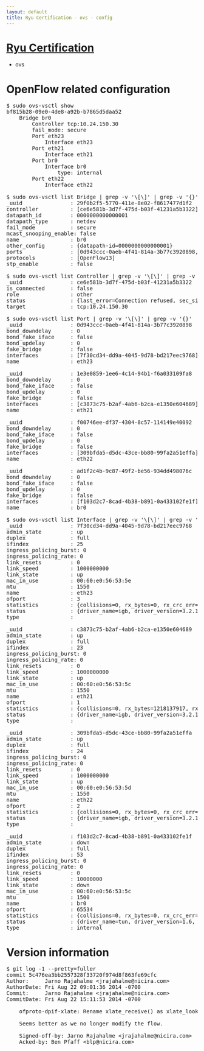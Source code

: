 ```yaml
---
layout: default
title: Ryu Certification - ovs - config
---
```

# [Ryu Certification](http://osrg.github.io/ryu/certification.html)
* ovs 

# OpenFlow related configuration
<pre>
$ sudo ovs-vsctl show
bf815b28-09e0-4de8-a92b-b7865d5daa52
    Bridge br0
        Controller tcp:10.24.150.30
        fail_mode: secure
        Port eth23
            Interface eth23
        Port eth21
            Interface eth21
        Port br0
            Interface br0
                type: internal
        Port eth22
            Interface eth22

$ sudo ovs-vsctl list Bridge | grep -v '\[\]' | grep -v '{}'
_uuid               : 29f0b2f5-5770-411e-8e02-f8617477d1f2
controller          : [ce6e581b-3d7f-475d-b03f-41231a5b3322]
datapath_id         : 0000000000000001
datapath_type       : netdev
fail_mode           : secure
mcast_snooping_enable: false
name                : br0
other_config        : {datapath-id=0000000000000001}
ports               : [0d943ccc-0aeb-4f41-814a-3b77c3920898, 1e3e0859-1ee6-4c14-94b1-f6a033109fa8, ad1f2c4b-9c87-49f2-be56-934dd498076c, f00746ee-df37-4304-8c57-114149e40092]
protocols           : [OpenFlow13]
stp_enable          : false

$ sudo ovs-vsctl list Controller | grep -v '\[\]' | grep -v '{}'
_uuid               : ce6e581b-3d7f-475d-b03f-41231a5b3322
is_connected        : false
role                : other
status              : {last_error=Connection refused, sec_since_connect=662, sec_since_disconnect=0, state=BACKOFF}
target              : tcp:10.24.150.30

$ sudo ovs-vsctl list Port | grep -v '\[\]' | grep -v '{}'
_uuid               : 0d943ccc-0aeb-4f41-814a-3b77c3920898
bond_downdelay      : 0
bond_fake_iface     : false
bond_updelay        : 0
fake_bridge         : false
interfaces          : [7f30cd34-dd9a-4045-9d78-bd217eec9768]
name                : eth23

_uuid               : 1e3e0859-1ee6-4c14-94b1-f6a033109fa8
bond_downdelay      : 0
bond_fake_iface     : false
bond_updelay        : 0
fake_bridge         : false
interfaces          : [c3873c75-b2af-4ab6-b2ca-e1350e604689]
name                : eth21

_uuid               : f00746ee-df37-4304-8c57-114149e40092
bond_downdelay      : 0
bond_fake_iface     : false
bond_updelay        : 0
fake_bridge         : false
interfaces          : [309bfda5-d5dc-43ce-bb80-99fa2a51effa]
name                : eth22

_uuid               : ad1f2c4b-9c87-49f2-be56-934dd498076c
bond_downdelay      : 0
bond_fake_iface     : false
bond_updelay        : 0
fake_bridge         : false
interfaces          : [f103d2c7-8cad-4b38-b891-0a433102fe1f]
name                : br0

$ sudo ovs-vsctl list Interface | grep -v '\[\]' | grep -v '{}'
_uuid               : 7f30cd34-dd9a-4045-9d78-bd217eec9768
admin_state         : up
duplex              : full
ifindex             : 25
ingress_policing_burst: 0
ingress_policing_rate: 0
link_resets         : 0
link_speed          : 1000000000
link_state          : up
mac_in_use          : 00:60:e0:56:53:5e
mtu                 : 1550
name                : eth23
ofport              : 3
statistics          : {collisions=0, rx_bytes=0, rx_crc_err=0, rx_dropped=0, rx_errors=0, rx_frame_err=0, rx_over_err=0, rx_packets=0, tx_bytes=1420012500, tx_dropped=0, tx_errors=0, tx_packets=946675}
status              : {driver_name=igb, driver_version=3.2.10-k, firmware_version=2.10-9}
type                : 

_uuid               : c3873c75-b2af-4ab6-b2ca-e1350e604689
admin_state         : up
duplex              : full
ifindex             : 23
ingress_policing_burst: 0
ingress_policing_rate: 0
link_resets         : 0
link_speed          : 1000000000
link_state          : up
mac_in_use          : 00:60:e0:56:53:5c
mtu                 : 1550
name                : eth21
ofport              : 1
statistics          : {collisions=0, rx_bytes=1218137917, rx_crc_err=0, rx_dropped=0, rx_errors=0, rx_frame_err=0, rx_over_err=0, rx_packets=9411977, tx_bytes=0, tx_dropped=0, tx_errors=0, tx_packets=0}
status              : {driver_name=igb, driver_version=3.2.10-k, firmware_version=2.10-9}
type                : 

_uuid               : 309bfda5-d5dc-43ce-bb80-99fa2a51effa
admin_state         : up
duplex              : full
ifindex             : 24
ingress_policing_burst: 0
ingress_policing_rate: 0
link_resets         : 0
link_speed          : 1000000000
link_state          : up
mac_in_use          : 00:60:e0:56:53:5d
mtu                 : 1550
name                : eth22
ofport              : 2
statistics          : {collisions=0, rx_bytes=0, rx_crc_err=0, rx_dropped=0, rx_errors=0, rx_frame_err=0, rx_over_err=0, rx_packets=0, tx_bytes=1207039420, tx_dropped=0, tx_errors=0, tx_packets=6535880}
status              : {driver_name=igb, driver_version=3.2.10-k, firmware_version=2.10-9}
type                : 

_uuid               : f103d2c7-8cad-4b38-b891-0a433102fe1f
admin_state         : down
duplex              : full
ifindex             : 53
ingress_policing_burst: 0
ingress_policing_rate: 0
link_resets         : 0
link_speed          : 10000000
link_state          : down
mac_in_use          : 00:60:e0:56:53:5c
mtu                 : 1500
name                : br0
ofport              : 65534
statistics          : {collisions=0, rx_bytes=0, rx_crc_err=0, rx_dropped=0, rx_errors=0, rx_frame_err=0, rx_over_err=0, rx_packets=0, tx_bytes=0, tx_dropped=0, tx_errors=0, tx_packets=0}
status              : {driver_name=tun, driver_version=1.6, firmware_version=N/A}
type                : internal
</pre>

# Version information
<pre>
$ git log -1 --pretty=fuller
commit 5c476ea3bb2557328f33720f974d8f863fe69cfc
Author:     Jarno Rajahalme &lt;jrajahalme@nicira.com&gt;
AuthorDate: Fri Aug 22 09:01:36 2014 -0700
Commit:     Jarno Rajahalme &lt;jrajahalme@nicira.com&gt;
CommitDate: Fri Aug 22 15:11:53 2014 -0700

    ofproto-dpif-xlate: Rename xlate_receive&#40;&#41; as xlate_lookup&#40;&#41;.
    
    Seems better as we no longer modify the flow.
    
    Signed-off-by: Jarno Rajahalme &lt;jrajahalme@nicira.com&gt;
    Acked-by: Ben Pfaff &lt;blp@nicira.com&gt;
</pre>
